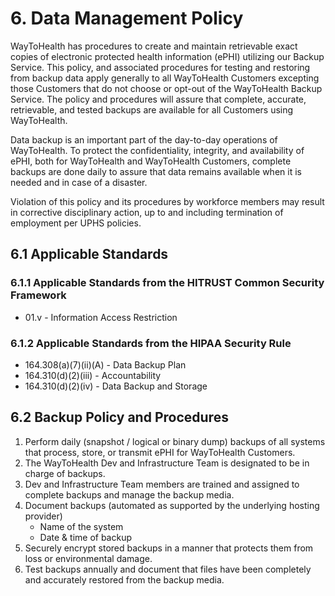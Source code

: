 # 6. Data Management Policy

WayToHealth has procedures to create and maintain retrievable exact copies of electronic protected health information (ePHI) utilizing our Backup Service. This policy, and associated procedures for testing and restoring from backup data apply generally to all WayToHealth Customers excepting those Customers that do not choose or opt-out of the WayToHealth Backup Service. The policy and procedures will assure that complete, accurate, retrievable, and tested backups are available for all Customers using WayToHealth.

Data backup is an important part of the day-to-day operations of WayToHealth. To protect the confidentiality, integrity, and availability of ePHI, both for WayToHealth and WayToHealth Customers, complete backups are done daily to assure that data remains available when it is needed and in case of a disaster.

Violation of this policy and its procedures by workforce members may result in corrective disciplinary action, up to and including termination of employment per UPHS policies.

## 6.1 Applicable Standards

### 6.1.1 Applicable Standards from the HITRUST Common Security Framework

* 01.v - Information Access Restriction

### 6.1.2 Applicable Standards from the HIPAA Security Rule

* 164.308(a)(7)(ii)(A) - Data Backup Plan
* 164.310(d)(2)(iii) - Accountability
* 164.310(d)(2)(iv) - Data Backup and Storage

## 6.2 Backup Policy and Procedures

1. Perform daily (snapshot / logical or binary dump) backups of all systems that process, store, or transmit ePHI for WayToHealth Customers.
2. The WayToHealth Dev and Infrastructure Team is designated to be in charge of backups.
3. Dev and Infrastructure Team members are trained and assigned to complete backups and manage the backup media.
4. Document backups (automated as supported by the underlying hosting provider)
   * Name of the system
   * Date & time of backup
5. Securely encrypt stored backups in a manner that protects them from loss or environmental damage.
6. Test backups annually and document that files have been completely and accurately restored from the backup media.
